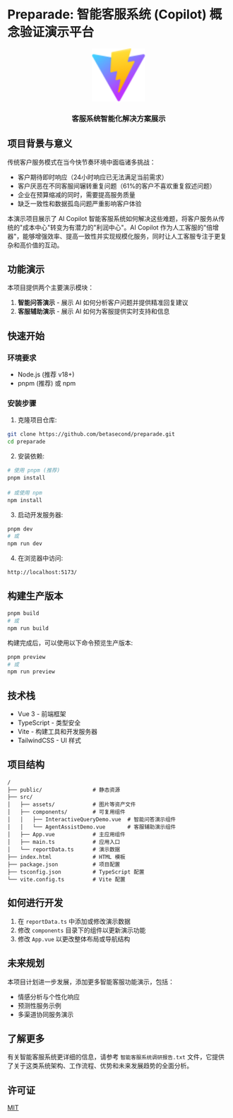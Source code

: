 # Preparade: 智能客服系统 (Copilot) 概念验证演示平台

<div align="center">
  <img src="./public/vite.svg" alt="Preparade Logo" width="120">
  <h3>客服系统智能化解决方案展示</h3>
</div>

## 项目背景与意义

传统客户服务模式在当今快节奏环境中面临诸多挑战：
- 客户期待即时响应（24小时响应已无法满足当前需求）
- 客户厌恶在不同客服间辗转重复问题（61%的客户不喜欢重复叙述问题）
- 企业在预算缩减的同时，需要提高服务质量
- 缺乏一致性和数据孤岛问题严重影响客户体验

本演示项目展示了 AI Copilot 智能客服系统如何解决这些难题，将客户服务从传统的"成本中心"转变为有潜力的"利润中心"。AI Copilot 作为人工客服的"倍增器"，能够增强效率、提高一致性并实现规模化服务，同时让人工客服专注于更复杂和高价值的互动。

## 功能演示

本项目提供两个主要演示模块：

1. **智能问答演示** - 展示 AI 如何分析客户问题并提供精准回复建议
2. **客服辅助演示** - 展示 AI 如何为客服提供实时支持和信息

## 快速开始

### 环境要求

- Node.js (推荐 v18+)
- pnpm (推荐) 或 npm

### 安装步骤

1. 克隆项目仓库:
```bash
git clone https://github.com/betasecond/preparade.git
cd preparade
```

2. 安装依赖:
```bash
# 使用 pnpm (推荐)
pnpm install

# 或使用 npm
npm install
```

3. 启动开发服务器:
```bash
pnpm dev
# 或
npm run dev
```

4. 在浏览器中访问:
```
http://localhost:5173/
```

## 构建生产版本

```bash
pnpm build
# 或
npm run build
```

构建完成后，可以使用以下命令预览生产版本:

```bash
pnpm preview
# 或
npm run preview
```

## 技术栈

- Vue 3 - 前端框架
- TypeScript - 类型安全
- Vite - 构建工具和开发服务器
- TailwindCSS - UI 样式

## 项目结构

```
/
├── public/                # 静态资源
├── src/
│   ├── assets/            # 图片等资产文件
│   ├── components/        # 可复用组件
│   │   ├── InteractiveQueryDemo.vue  # 智能问答演示组件
│   │   └── AgentAssistDemo.vue       # 客服辅助演示组件
│   ├── App.vue            # 主应用组件
│   ├── main.ts            # 应用入口
│   └── reportData.ts      # 演示数据
├── index.html             # HTML 模板
├── package.json           # 项目配置
├── tsconfig.json          # TypeScript 配置
└── vite.config.ts         # Vite 配置
```

## 如何进行开发

1. 在 `reportData.ts` 中添加或修改演示数据
2. 修改 `components` 目录下的组件以更新演示功能
3. 修改 `App.vue` 以更改整体布局或导航结构

## 未来规划

本项目计划进一步发展，添加更多智能客服功能演示，包括：
- 情感分析与个性化响应
- 预测性服务示例
- 多渠道协同服务演示

## 了解更多

有关智能客服系统更详细的信息，请参考 `智能客服系统调研报告.txt` 文件，它提供了关于这类系统架构、工作流程、优势和未来发展趋势的全面分析。

## 许可证

[MIT](LICENSE)
